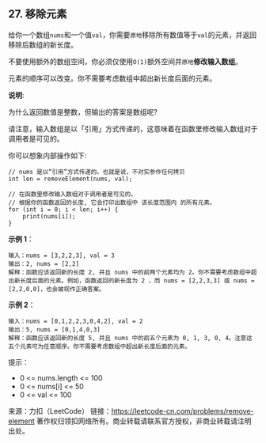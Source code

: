 ## 27. 移除元素

给你一个数组`nums`和一个值`val`，你需要`原地`移除所有数值等于`val`的元素，并返回移除后数组的新长度。<br>

不要使用额外的数组空间，你必须仅使用`O(1)`额外空间并`原地`**修改输入数组**。<br>

元素的顺序可以改变。你不需要考虑数组中超出新长度后面的元素。<br>

**说明**:

为什么返回数值是整数，但输出的答案是数组呢?<br>

请注意，输入数组是以「引用」方式传递的，这意味着在函数里修改输入数组对于调用者是可见的。<br>

你可以想象内部操作如下:
```
// nums 是以“引用”方式传递的。也就是说，不对实参作任何拷贝
int len = removeElement(nums, val);

// 在函数里修改输入数组对于调用者是可见的。
// 根据你的函数返回的长度, 它会打印出数组中 该长度范围内 的所有元素。
for (int i = 0; i < len; i++) {
    print(nums[i]);
}
```

**示例 1**：
```
输入：nums = [3,2,2,3], val = 3
输出：2, nums = [2,2]
解释：函数应该返回新的长度 2, 并且 nums 中的前两个元素均为 2。你不需要考虑数组中超出新长度后面的元素。例如，函数返回的新长度为 2 ，而 nums = [2,2,3,3] 或 nums = [2,2,0,0]，也会被视作正确答案。
```
**示例 2**：
```
输入：nums = [0,1,2,2,3,0,4,2], val = 2
输出：5, nums = [0,1,4,0,3]
解释：函数应该返回新的长度 5, 并且 nums 中的前五个元素为 0, 1, 3, 0, 4。注意这五个元素可为任意顺序。你不需要考虑数组中超出新长度后面的元素。
```

提示：
* 0 <= nums.length <= 100
* 0 <= nums[i] <= 50
* 0 <= val <= 100


来源：力扣（LeetCode）
链接：https://leetcode-cn.com/problems/remove-element
著作权归领扣网络所有。商业转载请联系官方授权，非商业转载请注明出处。